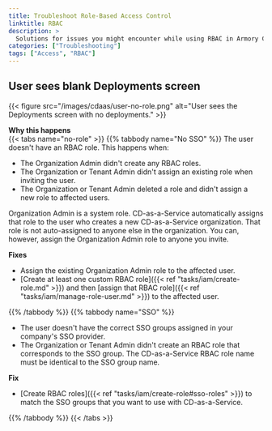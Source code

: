 ```yaml
---
title: Troubleshoot Role-Based Access Control
linktitle: RBAC
description: >
  Solutions for issues you might encounter while using RBAC in Armory Continuous Deployment-as-a-Service.
categories: ["Troubleshooting"]
tags: ["Access", "RBAC"]
---
```


## User sees blank **Deployments** screen

{{< figure src="/images/cdaas/user-no-role.png" alt="User sees the Deployments screen with no deployments." >}}

**Why this happens**
<br>
{{< tabs name="no-role" >}}
{{% tabbody name="No SSO" %}}
The user doesn't have an RBAC role. This happens when:

* The Organization Admin didn't create any RBAC roles.
* The Organization or Tenant Admin didn't assign an existing role when inviting the user.
* The Organization or Tenant Admin deleted a role and didn't assign a new role to affected users.

Organization Admin is a system role. CD-as-a-Service automatically assigns that role to the user who creates a new CD-as-a-Service organization. That role is not auto-assigned to anyone else in the organization. You can, however, assign the Organization Admin role to anyone you invite.

**Fixes**
<br>
* Assign the existing Organization Admin role to the affected user.
* [Create at least one custom RBAC role]({{< ref "tasks/iam/create-role.md" >}}) and then [assign that RBAC role]({{< ref "tasks/iam/manage-role-user.md" >}}) to the affected user.

{{% /tabbody %}}
{{% tabbody name="SSO" %}}

* The user doesn't have the correct SSO groups assigned in your company's SSO provider.
* The Organization or Tenant Admin didn't create an RBAC role that corresponds to the SSO group. The CD-as-a-Service RBAC role name must be identical to the SSO group name.

**Fix**
<br>
* [Create RBAC roles]({{< ref "tasks/iam/create-role#sso-roles" >}}) to match the SSO groups that you want to use with CD-as-a-Service.


{{% /tabbody %}}
{{< /tabs >}}


